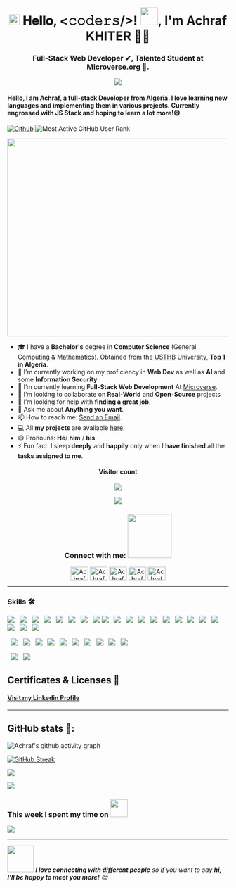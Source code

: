 <h1 align="center">  
  <img src="./ressources/Earth.gif" width="24px">
  𝐇𝐞𝐥𝐥𝐨, &lt;𝚌𝚘𝚍𝚎𝚛𝚜/&gt;!
  <img src="./ressources/Hi.gif" width="40px" />, I'm Achraf KHITER 👨‍💻</h1>
<h3 align="center">Full-Stack Web Developer ✔, Talented Student at Microverse.org 🌟.
</h3>

<p align="center">
<!--   <a href="https://github.com/DenverCoder1/readme-typing-svg"> -->
    <img src="https://readme-typing-svg.herokuapp.com?color=00b2df&width=385&height=30&lines=Software+engineer+from+Algeria;Open-Source+Enthusiast;Learning+In+Public;Empowering+Others;Nice+To+Meet+You+...&center=true"></a>
</p>

<h4>Hello, I am Achraf, a full-stack Developer from Algeria. I love learning new languages and implementing them in various projects. Currently engrossed with JS Stack and hoping to learn a lot more!😄</h4>

[![Github](https://img.shields.io/github/followers/khitermedachraf?label=Follow&style=social)](https://github.com/khitermedachraf)
![Most Active GitHub User Rank](https://eneaamvizyp9kap.m.pipedream.net)

<p align="center"><a href="./ressources/code.gif">
  <img src="./ressources/code.gif"  height="450" width="700"/>
</a></p>

- 🎓 I have a **Bachelor's** degree in **Computer Science** (General Computing & Mathematics). Obtained from the [USTHB](https://www.usthb.dz/en) University, **Top 1 in Algeria**.
- 🔭 I'm currently working on my proficiency in **Web Dev** as well as **AI** and some **Information Security**.
- 🌱 I’m currently learning **Full-Stack Web Development** At [Microverse](https://www.microverse.org/).
- 👯 I’m looking to collaborate on **Real-World** and **Open-Source** projects
- 🤔 I’m looking for help with **finding a great job**.
- 💬 Ask me about **Anything you want**.
- 📫 How to reach me: <a href="mailto:khiter.med7@gmail.com">Send an Email</a>.
- 💻 All **my projects** are available [here](https://github.com/khitermedachraf?tab=repositories).
- 😄 Pronouns: **He**/ **him** / **his**.
- ⚡ Fun fact: I sleep **deeply** and **happily** only when I **have finished** all the **tasks assigned to me**.

<h4 align="center">Visitor count</h4>   
<p align="center"><img src="https://profile-counter.glitch.me/khitermedachraf/count.svg" /></p>
<p align="center"><img src="https://wakatime.com/badge/user/8aadce2e-cb76-4623-8f50-95a1db506f0a.svg" /></p>

<h3 align="center">Connect with me:
<img src='./ressources/handshake.gif' width="100px">
</h3>
<p align="center">
  <a href="https://www.linkedin.com/in/khitermed//" target="blank"><img align="center"
      src="https://raw.githubusercontent.com/rahuldkjain/github-profile-readme-generator/master/src/images/icons/Social/linked-in-alt.svg"
      alt="Achraf KHITER" height="30" width="40" /></a>
    <a href="https://www.hackerrank.com/khiter_med7?hr_r=1" target="blank"><img align="center"
      src="https://raw.githubusercontent.com/rahuldkjain/github-profile-readme-generator/master/src/images/icons/Social/hackerrank.svg"
      alt="Achraf KHITER" height="30" width="40" /></a>
    <a href="https://www.instagram.com/hk._.med/" target="blank"><img align="center"
      src="https://raw.githubusercontent.com/rahuldkjain/github-profile-readme-generator/master/src/images/icons/Social/instagram.svg"
      alt="Achraf KHITER" height="30" width="40" /></a>
  <a href="https://www.facebook.com/achraf.khiter.750" target="blank"><img align="center"
      src="https://raw.githubusercontent.com/rahuldkjain/github-profile-readme-generator/master/src/images/icons/Social/facebook.svg"
      alt="Achraf KHITER" height="30" width="40" /></a>
 <a href="https://twitter.com/AchrafKhiter" target="blank"><img align="center"
      src="https://raw.githubusercontent.com/rahuldkjain/github-profile-readme-generator/master/src/images/icons/Social/twitter.svg"
      alt="Achraf KHITER" height="30" width="40" /></a>
</p>

---

### Skills 🛠️

<p align="left">
<a href="#" target="blank"><img src="https://img.shields.io/badge/HTML5-E34F26?style=for-the-badge&logo=html5&logoColor=white"></a> &nbsp; <a href="#" target="blank"><img src="https://img.shields.io/badge/CSS3-1572B6?style=for-the-badge&logo=css3&logoColor=white"></a> &nbsp; <a href="#" target="blank"><img src="https://img.shields.io/badge/Sass-CC6699?style=for-the-badge&logo=sass&logoColor=white"></a> &nbsp; <a href="#" target="blank"><img src="https://img.shields.io/badge/Bootstrap-563D7C?style=for-the-badge&logo=bootstrap&logoColor=white"></a> &nbsp; <a href="#" target="blank"><img src="https://img.shields.io/badge/JavaScript-F7DF1E?style=for-the-badge&logo=javascript&logoColor=black"></a> &nbsp; <a href="#" target="blank"><img src="https://img.shields.io/badge/MySQL-00000F?style=for-the-badge&logo=mysql&logoColor=white"></a> &nbsp; <a href="#" target="blank"><img src="https://img.shields.io/badge/Jest-323330?style=for-the-badge&logo=Jest&logoColor=white"></a> &nbsp; <a href="#" target="blank"><img src="	https://img.shields.io/badge/GIT-E44C30?style=for-the-badge&logo=git&logoColor=white"></a> <a href="#" target="blank"><img src="https://img.shields.io/badge/Webpack-8DD6F9?style=for-the-badge&logo=Webpack&logoColor=white"></a> &nbsp; <a href="#" target="blank"><img src="https://img.shields.io/badge/Visual_Studio_Code-0078D4?style=for-the-badge&logo=visual%20studio%20code&logoColor=white"></a> &nbsp; <a href="#" target="blank"><img src="https://img.shields.io/badge/Postman-FF6C37?style=for-the-badge&logo=postman&logoColor=white"></a> &nbsp; <a href="#" target="blank"><img src="https://img.shields.io/badge/GitHub-100000?style=for-the-badge&logo=github&logoColor=white"></a>
&nbsp; <a href="#" target="blank"><img src="https://img.shields.io/badge/GIT-E44C30?style=for-the-badge&logo=git&logoColor=white"></a>
&nbsp; <a href="#" target="blank"><img src="https://img.shields.io/badge/Linux-FCC624?style=for-the-badge&logo=linux&logoColor=black"></a>
&nbsp; <a href="#" target="blank"><img src="https://img.shields.io/badge/Python-14354C?style=for-the-badge&logo=python&logoColor=white"></a>
&nbsp; <a href="#" target="blank"><img src="https://img.shields.io/badge/C-00599C?style=for-the-badge&logo=c&logoColor=white"></a>
&nbsp; <a href="#" target="blank"><img src="https://img.shields.io/badge/Markdown-000000?style=for-the-badge&logo=markdown&logoColor=white"></a>
&nbsp; <a href="#" target="blank"><img src="https://img.shields.io/badge/SQLite-07405E?style=for-the-badge&logo=sqlite&logoColor=white"></a>
&nbsp; <a href="#" target="blank"><img src="https://img.shields.io/badge/eslint-3A33D1?style=for-the-badge&logo=eslint&logoColor=white"></a>
&nbsp; <a href="#" target="blank"><img src="https://img.shields.io/badge/prettier-1A2C34?style=for-the-badge&logo=prettier&logoColor=F7BA3E"></a>
&nbsp; <a href="#" target="blank"><img src="https://img.shields.io/badge/stylelint-000?style=for-the-badge&logo=stylelint&logoColor=white"></a>

&nbsp; <a href="#" target="blank"><img src="https://img.shields.io/badge/React-20232A?style=for-the-badge&logo=react&logoColor=61DAFB"></a>
&nbsp; <a href="#" target="blank"><img src="https://img.shields.io/badge/Redux-593D88?style=for-the-badge&logo=redux&logoColor=white"></a>
&nbsp; <a href="#" target="blank"><img src="https://img.shields.io/badge/JWT-000000?style=for-the-badge&logo=JSON%20web%20tokens&logoColor=white"></a>
&nbsp; <a href="#" target="blank"><img src="https://img.shields.io/badge/Yarn-2C8EBB?style=for-the-badge&logo=yarn&logoColor=white"></a>
&nbsp; <a href="#" target="blank"><img src="https://img.shields.io/badge/Vite-B73BFE?style=for-the-badge&logo=vite&logoColor=FFD62E"></a>
&nbsp; <a href="#" target="blank"><img src="https://img.shields.io/badge/Postman-FF6C37?style=for-the-badge&logo=Postman&logoColor=white"></a>
&nbsp; <a href="#" target="blank"><img src="https://img.shields.io/badge/Tailwind_CSS-38B2AC?style=for-the-badge&logo=tailwind-css&logoColor=white"></a>
&nbsp; <a href="#" target="blank"><img src="https://img.shields.io/badge/Ant%20Design-1890FF?style=for-the-badge&logo=antdesign&logoColor=white"></a>
&nbsp; <a href="#" target="blank"><img src="https://img.shields.io/badge/Material%20UI-007FFF?style=for-the-badge&logo=mui&logoColor=white"></a>
&nbsp; <a href="#" target="blank"><img src="https://img.shields.io/badge/TypeScript-007ACC?style=for-the-badge&logo=typescript&logoColor=white"></a>                      

&nbsp; <a href="#" target="blank"><img src="https://img.shields.io/badge/Docker-2CA5E0?style=for-the-badge&logo=docker&logoColor=white"></a>
&nbsp; <a href="#" target="blank"><img src="https://img.shields.io/badge/Nginx-009639?style=for-the-badge&logo=nginx&logoColor=whitee"></a>
</p>


## Certificates & Licenses 🥇

#### [Visit my Linkedin Profile](https://www.linkedin.com/in/khitermed)   

---

## GitHub stats 🚀:

![Achraf's github activity graph](https://github-readme-activity-graph.vercel.app/graph?username=khitermedachraf&theme=material-palenight&hide_border=false&area=true)

[![GitHub Streak](http://github-readme-streak-stats.herokuapp.com?user=khitermedachraf&theme=tokyonight&date_format=M%20j%5B%2C%20Y%5D)](https://git.io/streak-stats)

<p>
<a href="https://github.com/khitermedachraf/">
  <img align="center" src="https://github-readme-stats-eight-theta.vercel.app/api?username=khitermedachraf&count_private=true&show_icons=true&hide_border=false&langs_count=6&hide=python&theme=tokyonight" />
</a>
</p>

<p><a href="https://github.com/khitermedachraf/">
  <img align="center" src="https://github-readme-stats.vercel.app/api/top-langs/?username=khitermedachraf&layout=compact&hide_border=false&theme=tokyonight&hide=python,pawn,assembly,pascal&langs_count=8" />
</a></p>

### This week I spent my time on <img src="https://media.giphy.com/media/SvQzkTQb3ZwKcj1QTO/giphy.gif" width="40">

<a href="https://wakatime.com/@khitermedachraf">
  <img align="center" src="https://github-readme-stats.vercel.app/api/wakatime?username=khitermedachraf&layout=compact&hide_border=false&theme=tokyonight" />
</a>

---

<img src="https://media.giphy.com/media/LnQjpWaON8nhr21vNW/giphy.gif" width="60"> <em><b>I love connecting with different people</b> so if you want to say <b>hi, I'll be happy to meet you more!</b> 😊 </em>

